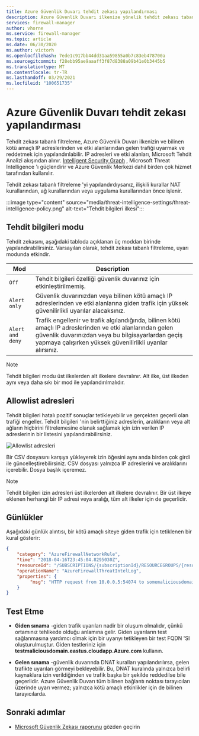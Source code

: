 ```yaml
---
title: Azure Güvenlik Duvarı tehdit zekası yapılandırması
description: Azure Güvenlik Duvarı ilkenize yönelik tehdit zekası tabanlı filtreleme işlemlerini, ve bilinen kötü amaçlı IP adreslerinden ve etki alanlarından gelen trafiği uyaracak ve reddedecek şekilde nasıl yapılandıracağınızı öğrenin.
services: firewall-manager
author: vhorne
ms.service: firewall-manager
ms.topic: article
ms.date: 06/30/2020
ms.author: victorh
ms.openlocfilehash: 7ede1c917bb44dd31aa59855a0b7c83eb478700a
ms.sourcegitcommit: f28ebb95ae9aaaff3f87d8388a09b41e0b3445b5
ms.translationtype: MT
ms.contentlocale: tr-TR
ms.lasthandoff: 03/29/2021
ms.locfileid: "100651735"
---
```

# <a name="azure-firewall-threat-intelligence-configuration"></a>Azure Güvenlik Duvarı tehdit zekası yapılandırması

Tehdit zekası tabanlı filtreleme, Azure Güvenlik Duvarı ilkenizin ve bilinen kötü amaçlı IP adreslerinden ve etki alanlarından gelen trafiği uyarmak ve reddetmek için yapılandırılabilir. IP adresleri ve etki alanları, Microsoft Tehdit Analizi akışından alınır. [Intelligent Security Graph](https://www.microsoft.com/security/operations/intelligence) , Microsoft Threat Intelligence 'ı güçlendirir ve Azure Güvenlik Merkezi dahil birden çok hizmet tarafından kullanılır.<br>

Tehdit zekası tabanlı filtreleme 'yi yapılandırdıysanız, ilişkili kurallar NAT kurallarından, ağ kurallarından veya uygulama kurallarından önce işlenir.

:::image type="content" source="media/threat-intelligence-settings/threat-intelligence-policy.png" alt-text="Tehdit bilgileri ilkesi":::

## <a name="threat-intelligence-mode"></a>Tehdit bilgileri modu

Tehdit zekasını, aşağıdaki tabloda açıklanan üç moddan birinde yapılandırabilirsiniz. Varsayılan olarak, tehdit zekası tabanlı filtreleme, uyarı modunda etkindir.

|Mod |Description  |
|---------|---------|
|`Off`     | Tehdit bilgileri özelliği güvenlik duvarınız için etkinleştirilmemiş. |
|`Alert only`     | Güvenlik duvarınızdan veya bilinen kötü amaçlı IP adreslerinden ve etki alanlarına giden trafik için yüksek güvenilirlikli uyarılar alacaksınız. |
|`Alert and deny`     | Trafik engellenir ve trafik algılandığında, bilinen kötü amaçlı IP adreslerinden ve etki alanlarından gelen güvenlik duvarınızdan veya bu bilgisayarlardan geçiş yapmaya çalışırken yüksek güvenilirlikli uyarılar alırsınız. |

> [!NOTE]
> Tehdit bilgileri modu üst ilkelerden alt ilkelere devralınır. Alt ilke, üst ilkeden aynı veya daha sıkı bir mod ile yapılandırılmalıdır.

## <a name="allowlist-addresses"></a>Allowlist adresleri

Tehdit bilgileri hatalı pozitif sonuçlar tetikleyebilir ve gerçekten geçerli olan trafiği engeller. Tehdit bilgileri 'nin belirttiğiniz adreslerin, aralıkların veya alt ağların hiçbirini filtrelemesine olanak sağlamak için izin verilen IP adreslerinin bir listesini yapılandırabilirsiniz.  

![Allowlist adresleri](media/threat-intelligence-settings/allow-list.png)

Bir CSV dosyasını karşıya yükleyerek izin öğesini aynı anda birden çok girdi ile güncelleştirebilirsiniz. CSV dosyası yalnızca IP adreslerini ve aralıklarını içerebilir. Dosya başlık içeremez.

> [!NOTE]
> Tehdit bilgileri izin adresleri üst ilkelerden alt ilkelere devralınır. Bir üst ilkeye eklenen herhangi bir IP adresi veya aralığı, tüm alt ilkeler için de geçerlidir.

## <a name="logs"></a>Günlükler

Aşağıdaki günlük alıntısı, bir kötü amaçlı siteye giden trafik için tetiklenen bir kural gösterir:

```json
{
    "category": "AzureFirewallNetworkRule",
    "time": "2018-04-16T23:45:04.8295030Z",
    "resourceId": "/SUBSCRIPTIONS/{subscriptionId}/RESOURCEGROUPS/{resourceGroupName}/PROVIDERS/MICROSOFT.NETWORK/AZUREFIREWALLS/{resourceName}",
    "operationName": "AzureFirewallThreatIntelLog",
    "properties": {
         "msg": "HTTP request from 10.0.0.5:54074 to somemaliciousdomain.com:80. Action: Alert. ThreatIntel: Bot Networks"
    }
}
```

## <a name="testing"></a>Test Etme

- **Giden sınama** -giden trafik uyarıları nadir bir oluşum olmalıdır, çünkü ortamınız tehlikede olduğu anlamına gelir. Giden uyarıların test sağlanmasına yardımcı olmak için bir uyarıyı tetikleyen bir test FQDN 'SI oluşturulmuştur. Giden testleriniz için **testmaliciousdomain.eastus.cloudapp.Azure.com** kullanın.

- **Gelen sınama** -güvenlik duvarında DNAT kuralları yapılandırılırsa, gelen trafikte uyarıları görmeyi bekleyebilir. Bu, DNAT kuralında yalnızca belirli kaynaklara izin verildiğinden ve trafik başka bir şekilde reddedilse bile geçerlidir. Azure Güvenlik Duvarı tüm bilinen bağlantı noktası tarayıcıları üzerinde uyarı vermez; yalnızca kötü amaçlı etkinlikler için de bilinen tarayıcılarda.

## <a name="next-steps"></a>Sonraki adımlar

- [Microsoft Güvenlik Zekası raporunu](https://www.microsoft.com/en-us/security/operations/security-intelligence-report) gözden geçirin
